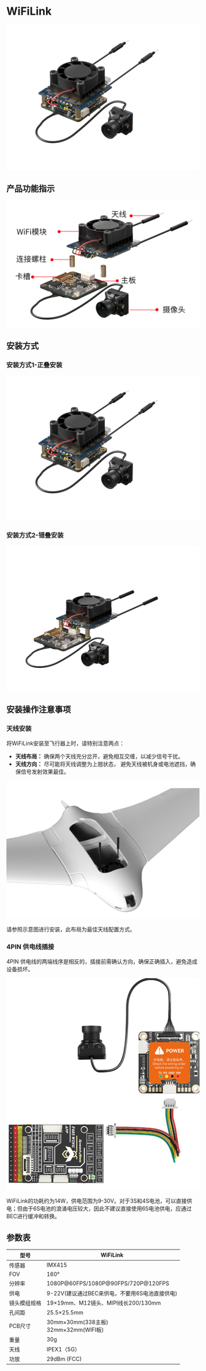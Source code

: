 # WiFiLink

![1](image/1.png ':size=70%')

## 产品功能指示

![2](image/2.png ':size=60%')

## 安装方式

### 安装方式1-正叠安装

![1](image/1.png ':size=60%')

### 安装方式2-错叠安装

![3](image/3.png ':size=60%')

## 安装操作注意事项

### 天线安装

将WiFiLink安装至飞行器上时，请特别注意两点：

- **天线布局：** 确保两个天线充分岔开，避免相互交缠，以减少信号干扰。
- **天线方向：** 尽可能将天线调整为上翘状态，  避免天线被机身或电池遮挡，确保信号发射效果最佳。

![4](image/4.png ':size=60%')

请参照示意图进行安装，此布局为最佳天线配置方式。

### 4PIN 供电线插接

4PIN 供电线的两端线序是相反的，插接前需确认方向，确保正确插入，避免造成设备损坏。

![5](image/5.png ':size=50%')

WiFiLink的功耗约为14W，供电范围为9-30V。对于3S和4S电池，可以直接供电；但由于6S电池的浪涌电压较大，因此不建议直接使用6S电池供电，应通过BEC进行缓冲和转换。

## 参数表

| **型号** | **WiFiLink** |
|----------------|--------------|
|传感器|IMX415|
|FOV|160°|
|分辨率|1080P@60FPS/1080P@90FPS/720P@120FPS|
|供电|9-22V(建议通过BEC来供电，不要用6S电池直接供电)|
|镜头模组规格|19×19mm、M12镜头、MIPI线长200/130mm|
|孔间距|25.5×25.5mm|
|PCB尺寸|30mm×30mm(338主板) <br />32mm×32mm(WIFI板)|
|重量|30g |
|天线|IPEX1（5G）|
|功放|29dBm (FCC)|
